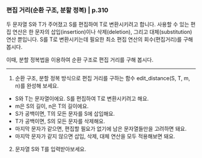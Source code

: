 ### 편집 거리(순환 구조, 분할 정복) | p.310
두 문자열 S와 T가 주어졌고 S를 편집하여 T로 변환시키려고 합니다. 사용할 수 있는 편집 연산은 한 문자의 삽입(insertion)이나 삭제(deletion), 그리고 대체(substitution) 연산 뿐입니다. S를 T로 변환시키는데 필요한 최소 편집 연산의 회수(편집거리)를 구해 봅시다.

이때, 분할 정복법을 이용하여 순환 구조로 편집 거리를 구해 봅시다.

---

1. 순환 구조, 분할 정복 방식으로 편집 거리를 구하는 함수 edit_distance(S, T, m, n)를 완성해 보세요.

* S와 T는 문자열이에요. S를 편집하여 T로 변환시키려고 해요.
* m은 S의 길이, n은 T의 길이에요.
* S가 공백이면, T의 모든 문자를 S에 삽입해요.
* T가 공백이면, S의 모든 문자를 삭제해요.
* 마지막 문자가 같으면, 편집할 필요가 없기에 남은 문자열들만을 고려하면 돼요.
* 마지막 문자가 같지 않으면 삽입, 삭제, 대체 연산을 모두 적용해보면 돼요.

2. 문자열 S와 T를 입력받아보세요.